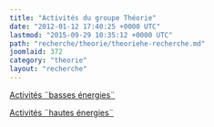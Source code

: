 ```yaml
---
title: "Activités du groupe Théorie"
date: "2012-01-12 17:40:25 +0000 UTC"
lastmod: "2015-09-29 10:35:12 +0000 UTC"
path: "recherche/theorie/theoriehe-recherche.md"
joomlaid: 372
category: "theorie"
layout: "recherche"
---
```

[Activités ¨basses énergies¨](recherche/theorie/theoriebe-presentation.md)  

[Activités ¨hautes énergies¨](recherche/theorie/sous-groupe-hautes-energies.md)
